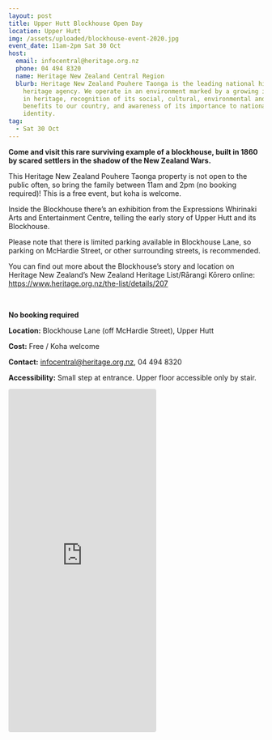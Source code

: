 ```yaml
---
layout: post
title: Upper Hutt Blockhouse Open Day
location: Upper Hutt
img: /assets/uploaded/blockhouse-event-2020.jpg
event_date: 11am-2pm Sat 30 Oct
host:
  email: infocentral@heritage.org.nz
  phone: 04 494 8320
  name: Heritage New Zealand Central Region
  blurb: Heritage New Zealand Pouhere Taonga is the leading national historic
    heritage agency. We operate in an environment marked by a growing interest
    in heritage, recognition of its social, cultural, environmental and economic
    benefits to our country, and awareness of its importance to national
    identity.
tag:
  - Sat 30 Oct
---
```

**Come and visit this rare surviving example of a blockhouse, built in 1860 by scared settlers in the shadow of the New Zealand Wars.** 

This Heritage New Zealand Pouhere Taonga property is not open to the public often, so bring the family between 11am and 2pm (no booking required)! This is a free event, but koha is welcome. 

Inside the Blockhouse there’s an exhibition from the Expressions Whirinaki Arts and Entertainment Centre, telling the early story of Upper Hutt and its Blockhouse. 

Please note that there is limited parking available in Blockhouse Lane, so parking on McHardie Street, or other surrounding streets, is recommended. 

You can find out more about the Blockhouse’s story and location on Heritage New Zealand’s New Zealand Heritage List/Rārangi Kōrero online: <https://www.heritage.org.nz/the-list/details/207>

<br>

**No booking required**

**Location:** Blockhouse Lane (off McHardie Street), Upper Hutt

**Cost:** Free / Koha welcome

**Contact:** infocentral@heritage.org.nz, 04 494 8320

**Accessibility:** Small step at entrance. Upper floor accessible only by stair.

<iframe class="instagram-media instagram-media-rendered" id="instagram-embed-0" src="https://www.instagram.com/p/B1Ul3CBJcQ7/embed/captioned/?cr=1&amp;v=12&amp;wp=1080&amp;rd=https%3A%2F%2Fwellingtonheritageweek.co.nz&amp;rp=%2Fevent%2Fwainuiomata-historical-community-exhibition%2F#%7B%22ci%22%3A0%2C%22os%22%3A310.95499999355525%2C%22ls%22%3A164.63500005193055%2C%22le%22%3A184.0500000398606%7D" allowtransparency="true" allowfullscreen="true" frameborder="0" height="676" data-instgrm-payload-id="instagram-media-payload-0" scrolling="no" style="background: white;max-width: 540px;width: calc(10% - 3px);border-radius: 3px;border: 1px solid rgb(219, 219, 219);box-shadow: none;display: block;margin: 0px 0px 12px;min-width: 290px;padding: 0px;"></iframe>